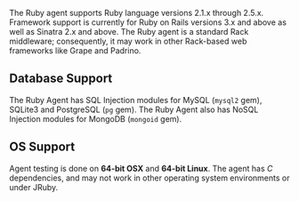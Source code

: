 <!-- 
title: "Supported Technologies"
description: "List of supported technologies"
tags: "installation Ruby on Rails agent frameworks support troubleshooting gem"
-->

The Ruby agent supports Ruby language versions 2.1.x through 2.5.x. Framework support is currently for Ruby on Rails versions 3.x and above as well as Sinatra 2.x and above. The Ruby agent is a standard Rack middleware; consequently, it may work in other Rack-based web frameworks like Grape and Padrino. 

## Database Support

The Ruby Agent has SQL Injection modules for MySQL (`mysql2` gem), SQLite3 and PostgreSQL (`pg` gem). The Ruby Agent also has NoSQL Injection modules for MongoDB (`mongoid` gem).

## OS Support

Agent testing is done on **64-bit OSX** and **64-bit Linux**. The agent has *C* dependencies, and may not work in other operating system environments or under JRuby. 


